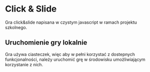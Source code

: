 # Click & Slide
Gra click&slide napisana w czystym javascript w ramach projektu szkolnego.
## Uruchomienie gry lokalnie
Gra używa ciasteczek, więc aby w pełni korzystać z dostepnych funkcjonalności, należy uruchomić grę w środowisku umożliwiającym korzystanie z nich.
